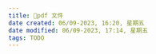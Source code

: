 ```yaml
---
title: 🧐pdf 文件
date created: 06/09-2023, 16:20, 星期五
date modified: 06/09-2023, 17:14, 星期五
tags: TODO
---
```

